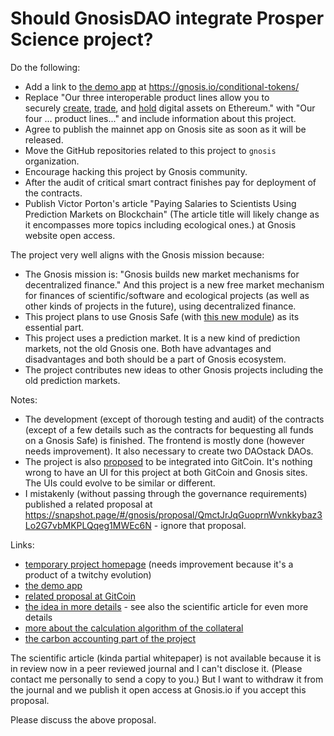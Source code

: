 # Should GnosisDAO integrate Prosper Science project?

Do the following:
- Add a link to [the demo app](https://vporton.github.io/future-salary/) at https://gnosis.io/conditional-tokens/
- Replace "Our three interoperable product lines allow you to securely [create](https://gnosis.io/conditional-tokens/), [trade](https://gnosis.io/protocol/), and [hold](https://gnosis.io/safe/) digital assets on Ethereum." with "Our four ... product lines..." and include information about this project.
- Agree to publish the mainnet app on Gnosis site as soon as it will be released.
- Move the GitHub repositories related to this project to `gnosis` organization.
- Encourage hacking this project by Gnosis community.
- After the audit of critical smart contract finishes pay for deployment of the contracts.
- Publish Victor Porton's article "Paying Salaries to Scientists Using Prediction Markets on Blockchain" (The article title will likely change as it encompasses more topics including ecological ones.) at Gnosis website open access.

The project very well aligns with the Gnosis mission because:
- The Gnosis mission is: "Gnosis builds new market mechanisms for decentralized finance." And this project is a new free market mechanism for finances of scientific/software and ecological projects (as well as other kinds of projects in the future), using decentralized finance.
- This project plans to use Gnosis Safe (with [this new module](https://github.com/vporton/safe-modules/tree/master/bequest)) as its essential part.
- This project uses a prediction market. It is a new kind of prediction markets, not the old Gnosis one. Both have advantages and disadvantages and both should be a part of Gnosis ecosystem.
- The project contributes new ideas to other Gnosis projects including the old prediction markets.

Notes:

* The development (except of thorough testing and audit) of the contracts (except of a few details such as the contracts for bequesting all funds on a Gnosis Safe) is finished. The frontend is mostly done (however needs improvement). It also necessary to create two DAOstack DAOs.
* The project is also [proposed](https://github.com/gitcoinco/web/issues/8183) to be integrated into GitCoin. It's nothing wrong to have an UI for this project at both GitCoin and Gnosis sites. The UIs could evolve to be similar or different.
* I mistakenly (without passing through the governance requirements) published a related proposal at https://snapshot.page/#/gnosis/proposal/QmctJrJqGuoprnWvnkkybaz3Lo2G7vbMKPLQqeg1MWEc6N - ignore that proposal.

Links:

- [temporary project homepage](https://reward.portonvictor.org) (needs improvement because it's a product of a twitchy evolution)
- [the demo app](https://vporton.github.io/future-salary/)
- [related proposal at GitCoin](https://github.com/gitcoinco/web/issues/8183)
- [the idea in more details](https://github.com/vporton/future-contracts/blob/master/docs/PredictionOfPredictions.md) - see also the scientific article for even more details
- [more about the calculation algorithm of the collateral](https://github.com/vporton/future-contracts/blob/master/docs/Calculations.md)
- [the carbon accounting part of the project](https://github.com/vporton/carbon-flow)

The scientific article (kinda partial whitepaper) is not available because it is in review now in a peer reviewed journal and I can't disclose it. (Please contact me personally to send a copy to you.) But I want to withdraw it from the journal and we publish it open access at Gnosis.io if you accept this proposal.

Please discuss the above proposal.
